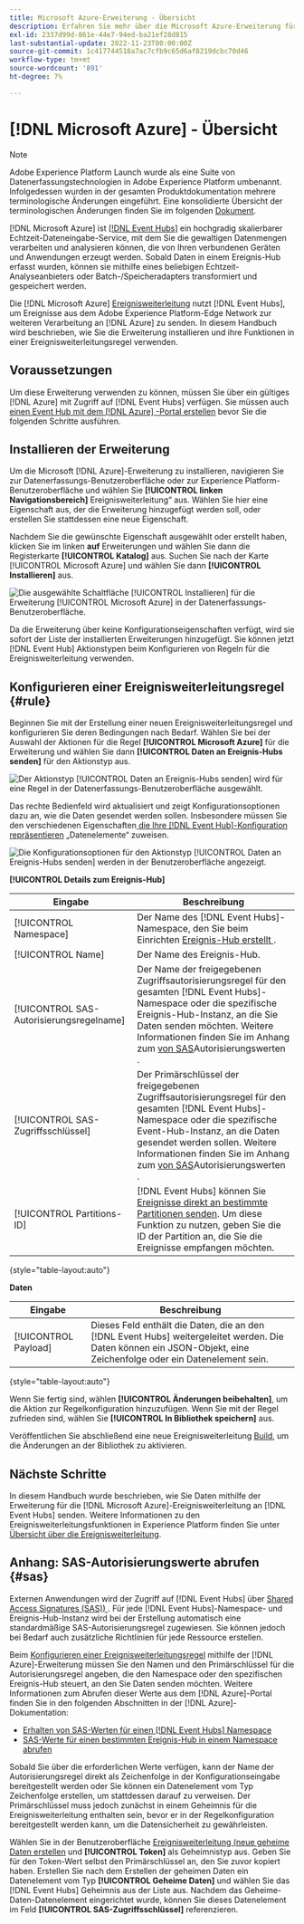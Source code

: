```yaml
---
title: Microsoft Azure-Erweiterung - Übersicht
description: Erfahren Sie mehr über die Microsoft Azure-Erweiterung für die Ereignisweiterleitung in Adobe Experience Platform.
exl-id: 2337d99d-861e-44e7-94ed-ba21ef28d815
last-substantial-update: 2022-11-23T00:00:00Z
source-git-commit: 1c417744518a7ac7cfb9c65d6af8219dcbc70d46
workflow-type: tm+mt
source-wordcount: '891'
ht-degree: 7%

---
```


# [!DNL Microsoft Azure] - Übersicht

>[!NOTE]
>
>Adobe Experience Platform Launch wurde als eine Suite von Datenerfassungstechnologien in Adobe Experience Platform umbenannt. Infolgedessen wurden in der gesamten Produktdokumentation mehrere terminologische Änderungen eingeführt. Eine konsolidierte Übersicht der terminologischen Änderungen finden Sie im folgenden [Dokument](../../../term-updates.md).

[!DNL Microsoft Azure] ist [[!DNL Event Hubs]](https://azure.microsoft.com/en-us/products/event-hubs/#overview) ein hochgradig skalierbarer Echtzeit-Dateneingabe-Service, mit dem Sie die gewaltigen Datenmengen verarbeiten und analysieren können, die von Ihren verbundenen Geräten und Anwendungen erzeugt werden. Sobald Daten in einem Ereignis-Hub erfasst wurden, können sie mithilfe eines beliebigen Echtzeit-Analyseanbieters oder Batch-/Speicheradapters transformiert und gespeichert werden.

Die [!DNL Microsoft Azure] [Ereignisweiterleitung](../../../ui/event-forwarding/overview.md) nutzt [!DNL Event Hubs], um Ereignisse aus dem Adobe Experience Platform-Edge Network zur weiteren Verarbeitung an [!DNL Azure] zu senden. In diesem Handbuch wird beschrieben, wie Sie die Erweiterung installieren und ihre Funktionen in einer Ereignisweiterleitungsregel verwenden.

## Voraussetzungen

Um diese Erweiterung verwenden zu können, müssen Sie über ein gültiges [!DNL Azure] mit Zugriff auf [!DNL Event Hubs] verfügen. Sie müssen auch [einen Event Hub mit dem  [!DNL Azure] -Portal erstellen](https://learn.microsoft.com/en-us/azure/event-hubs/event-hubs-create) bevor Sie die folgenden Schritte ausführen.

## Installieren der Erweiterung

Um die Microsoft [!DNL Azure]-Erweiterung zu installieren, navigieren Sie zur Datenerfassungs-Benutzeroberfläche oder zur Experience Platform-Benutzeroberfläche und wählen Sie **[!UICONTROL linken Navigationsbereich]** Ereignisweiterleitung“ aus. Wählen Sie hier eine Eigenschaft aus, der die Erweiterung hinzugefügt werden soll, oder erstellen Sie stattdessen eine neue Eigenschaft.

Nachdem Sie die gewünschte Eigenschaft ausgewählt oder erstellt haben, klicken Sie im linken **auf** Erweiterungen und wählen Sie dann die Registerkarte **[!UICONTROL Katalog]** aus. Suchen Sie nach der Karte [!UICONTROL Microsoft Azure] und wählen Sie dann **[!UICONTROL Installieren]** aus.

![Die ausgewählte Schaltfläche [!UICONTROL Installieren] für die Erweiterung [!UICONTROL Microsoft Azure] in der Datenerfassungs-Benutzeroberfläche.](../../../images/extensions/server/azure/install.png)

Da die Erweiterung über keine Konfigurationseigenschaften verfügt, wird sie sofort der Liste der installierten Erweiterungen hinzugefügt. Sie können jetzt [!DNL Event Hub] Aktionstypen beim Konfigurieren von Regeln für die Ereignisweiterleitung verwenden.

## Konfigurieren einer Ereignisweiterleitungsregel {#rule}

Beginnen Sie mit der Erstellung einer neuen Ereignisweiterleitungsregel und konfigurieren Sie deren Bedingungen nach Bedarf. Wählen Sie bei der Auswahl der Aktionen für die Regel **[!UICONTROL Microsoft Azure]** für die Erweiterung und wählen Sie dann **[!UICONTROL Daten an Ereignis-Hubs senden]** für den Aktionstyp aus.

![Der Aktionstyp [!UICONTROL Daten an Ereignis-Hubs senden] wird für eine Regel in der Datenerfassungs-Benutzeroberfläche ausgewählt.](../../../images/extensions/server/azure/select-action-type.png)

Das rechte Bedienfeld wird aktualisiert und zeigt Konfigurationsoptionen dazu an, wie die Daten gesendet werden sollen. Insbesondere müssen Sie den verschiedenen Eigenschaften[ die Ihre [!DNL Event Hub]-Konfiguration repräsentieren](../../../ui/managing-resources/data-elements.md) „Datenelemente“ zuweisen.

![Die Konfigurationsoptionen für den Aktionstyp [!UICONTROL Daten an Ereignis-Hubs senden] werden in der Benutzeroberfläche angezeigt.](../../../images/extensions/server/azure/event-hub-details.png)

**[!UICONTROL Details zum Ereignis-Hub]**

| Eingabe | Beschreibung |
| --- | --- |
| [!UICONTROL Namespace] | Der Name des [!DNL Event Hubs]-Namespace, den Sie beim Einrichten [ Ereignis-Hub erstellt ](https://learn.microsoft.com/en-us/azure/event-hubs/event-hubs-create#create-an-event-hubs-namespace). |
| [!UICONTROL Name] | Der Name des Ereignis-Hub. |
| [!UICONTROL SAS-Autorisierungsregelname] | Der Name der freigegebenen Zugriffsautorisierungsregel für den gesamten [!DNL Event Hubs]-Namespace oder die spezifische Ereignis-Hub-Instanz, an die Sie Daten senden möchten. Weitere Informationen finden Sie im Anhang zum [ von SAS](#sas)Autorisierungswerten . |
| [!UICONTROL SAS-Zugriffsschlüssel] | Der Primärschlüssel der freigegebenen Zugriffsautorisierungsregel für den gesamten [!DNL Event Hubs]-Namespace oder die spezifische Event-Hub-Instanz, an die Daten gesendet werden sollen. Weitere Informationen finden Sie im Anhang zum [ von SAS](#sas)Autorisierungswerten . |
| [!UICONTROL Partitions-ID] | [!DNL Event Hubs] können Sie [Ereignisse direkt an bestimmte Partitionen senden](https://learn.microsoft.com/en-us/azure/architecture/reference-architectures/event-hubs/partitioning-in-event-hubs-and-kafka). Um diese Funktion zu nutzen, geben Sie die ID der Partition an, die Sie die Ereignisse empfangen möchten. |

{style="table-layout:auto"}

**Daten**

| Eingabe | Beschreibung |
| --- | --- |
| [!UICONTROL Payload] | Dieses Feld enthält die Daten, die an den [!DNL Event Hubs] weitergeleitet werden. Die Daten können ein JSON-Objekt, eine Zeichenfolge oder ein Datenelement sein. |

{style="table-layout:auto"}

Wenn Sie fertig sind, wählen **[!UICONTROL Änderungen beibehalten]**, um die Aktion zur Regelkonfiguration hinzuzufügen. Wenn Sie mit der Regel zufrieden sind, wählen Sie **[!UICONTROL In Bibliothek speichern]** aus.

Veröffentlichen Sie abschließend eine neue Ereignisweiterleitung [Build](../../../ui/publishing/builds.md), um die Änderungen an der Bibliothek zu aktivieren.

## Nächste Schritte

In diesem Handbuch wurde beschrieben, wie Sie Daten mithilfe der Erweiterung für die [!DNL Microsoft Azure]-Ereignisweiterleitung an [!DNL Event Hubs] senden. Weitere Informationen zu den Ereignisweiterleitungsfunktionen in Experience Platform finden Sie unter [Übersicht über die Ereignisweiterleitung](../../../ui/event-forwarding/overview.md).

## Anhang: SAS-Autorisierungswerte abrufen {#sas}

Externen Anwendungen wird der Zugriff auf [!DNL Event Hubs] über [Shared Access Signatures (SAS)) ](https://learn.microsoft.com/en-us/azure/event-hubs/authorize-access-shared-access-signature). Für jede [!DNL Event Hubs]-Namespace- und Ereignis-Hub-Instanz wird bei der Erstellung automatisch eine standardmäßige SAS-Autorisierungsregel zugewiesen. Sie können jedoch bei Bedarf auch zusätzliche Richtlinien für jede Ressource erstellen.

Beim [Konfigurieren einer Ereignisweiterleitungsregel](#rule) mithilfe der [!DNL Azure]-Erweiterung müssen Sie den Namen und den Primärschlüssel für die Autorisierungsregel angeben, die den Namespace oder den spezifischen Ereignis-Hub steuert, an den Sie Daten senden möchten. Weitere Informationen zum Abrufen dieser Werte aus dem [!DNL Azure]-Portal finden Sie in den folgenden Abschnitten in der [!DNL Azure]-Dokumentation:

* [Erhalten von SAS-Werten für einen [!DNL Event Hubs] Namespace](https://learn.microsoft.com/en-us/azure/event-hubs/event-hubs-get-connection-string#connection-string-for-a-namespace)
* [SAS-Werte für einen bestimmten Ereignis-Hub in einem Namespace abrufen](https://learn.microsoft.com/en-us/azure/event-hubs/event-hubs-get-connection-string#connection-string-for-a-specific-event-hub-in-a-namespace)

Sobald Sie über die erforderlichen Werte verfügen, kann der Name der Autorisierungsregel direkt als Zeichenfolge in der Konfigurationseingabe bereitgestellt werden oder Sie können ein Datenelement vom Typ Zeichenfolge erstellen, um stattdessen darauf zu verweisen. Der Primärschlüssel muss jedoch zunächst in einem Geheimnis für die Ereignisweiterleitung enthalten sein, bevor er in der Regelkonfiguration bereitgestellt werden kann, um die Datensicherheit zu gewährleisten.

Wählen Sie in der Benutzeroberfläche [ Ereignisweiterleitung (neue geheime Daten erstellen](../../../ui/event-forwarding/secrets.md) und **[!UICONTROL Token]** als Geheimnistyp aus. Geben Sie für den Token-Wert selbst den Primärschlüssel an, den Sie zuvor kopiert haben. Erstellen Sie nach dem Erstellen der geheimen Daten ein Datenelement vom Typ **[!UICONTROL Geheime Daten]** und wählen Sie das [!DNL Event Hubs] Geheimnis aus der Liste aus. Nachdem das Geheime-Daten-Datenelement eingerichtet wurde, können Sie dieses Datenelement im Feld **[!UICONTROL SAS-Zugriffsschlüssel]** referenzieren.

